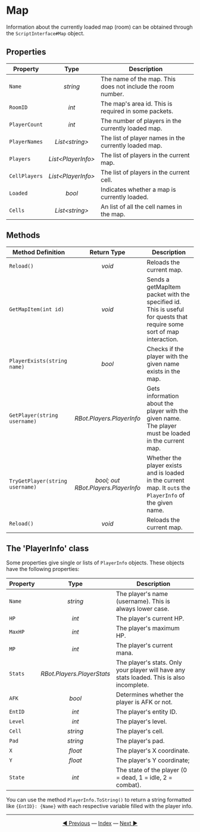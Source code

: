 # Map

Information about the currently loaded map (room) can be obtained through the `ScriptInterface#Map` object.

## Properties

| Property | Type | Description |
|---|:---:|---|
| `Name` | *string* | The name of the map. This does not include the room number. |
| `RoomID` | *int* | The map's area id. This is required in some packets. |
| `PlayerCount` | *int* | The number of players in the currently loaded map. |
| `PlayerNames` | *List\<string>* | The list of player names in the currently loaded map. |
| `Players` | *List\<PlayerInfo>* | The list of players in the current map. |
| `CellPlayers` | *List\<PlayerInfo>* | The list of players in the current cell. |
| `Loaded` | *bool* | Indicates whether a map is currently loaded. |
| `Cells` | *List\<string>* | An list of all the cell names in the map. |

## Methods

| Method Definition | Return Type | Description |
|---|:---:|---|
| `Reload()` | *void* | Reloads the current map. |
| `GetMapItem(int id)` | *void* | Sends a getMapItem packet with the specified id. This is useful for quests that require some sort of map interaction. |
| `PlayerExists(string name)` | *bool* | Checks if the player with the given name exists in the map. |
| `GetPlayer(string username)` | *RBot.Players.PlayerInfo* | Gets information about the player with the given name. The player must be loaded in the current map. |
| `TryGetPlayer(string username)` | *bool; out RBot.Players.PlayerInfo* | Whether the player exists and is loaded in the current map. It `out`s the `PlayerInfo` of the given name. |
| `Reload()` | *void* | Reloads the current map. |

## The 'PlayerInfo' class

Some properties give single or lists of `PlayerInfo` objects. These objects have the following properties:

| Property | Type | Description |
|---|:---:|---|
| `Name` | *string* | The player's name (username). This is always lower case. |
| `HP` | *int* | The player's current HP. |
| `MaxHP` | *int* | The player's maximum HP. |
| `MP` | *int* | The player's current mana. |
| `Stats` | *RBot.Players.PlayerStats* | The player's stats. Only your player will have any stats loaded. This is also incomplete. |
| `AFK` | *bool* | Determines whether the player is AFK or not. |
| `EntID` | *int* | The player's entity ID. |
| `Level` | *int* | The player's level. |
| `Cell` | *string* | The player's cell. |
| `Pad` | *string* | The player's pad. |
| `X` | *float* | The player's X coordinate. |
| `Y` | *float* | The player's Y coordinate; |
| `State` | *int* | The state of the player (0 = dead, 1 = idle, 2 = combat). |

You can use the method `PlayerInfo.ToString()` to return a string formatted like `{EntID}: {Name}` with each respective variable filled with the player info.

---------
<center><a href="/Rbot-Scripts/Quests" title="Quests">◄ Previous</a> — <a href="/Rbot-Scripts/" title="Back to Index">Index</a> — <a href="/Rbot-Scripts/Inventory and Bank" title="Inventory & Bank">Next ►</a></center>